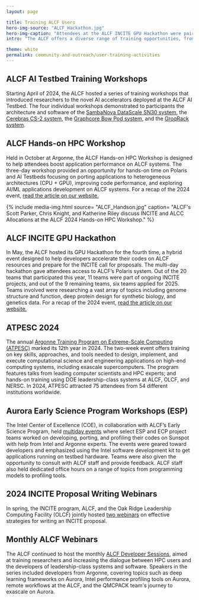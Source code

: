 ```yaml
---
layout: page

title: Training ALCF Users
hero-img-source: "ALCF_Hackathon.jpg"
hero-img-caption: "Attendees at the ALCF INCITE GPU Hackathon were paired with ALCF staff and shared their progress in optimizing their codes."
intro: "The ALCF offers a diverse range of training opportunities, from hands-on workshops to specialized webinars, designed to help researchers maximize their use of the facility’s powerful computing resources."

theme: white
permalink: community-and-outreach/user-training-activities
---
```



## ALCF AI Testbed Training Workshops  
Starting April of 2024, the ALCF hosted a series of training workshops that introduced researchers to the novel AI accelerators deployed at the ALCF AI Testbed. The four individual workshops demonstrated to participants the architecture and software of the [SambaNova DataScale SN30 system](https://www.alcf.anl.gov/events/sambanova-ai-training-sp24), the [Cerebras CS-2 system](https://www.alcf.anl.gov/events/cerebras-ai-training-sp24), the [Graphcore Bow Pod system](https://www.alcf.anl.gov/events/graphcore-ai-training-sp24), and the [GroqRack system](https://www.alcf.anl.gov/events/groq-ai-training-sp24).

## ALCF Hands-on HPC Workshop
Held in October at Argonne, the ALCF Hands-on HPC Workshop is designed to help attendees boost application performance on ALCF systems. The three-day workshop provided an opportunity for hands-on time on Polaris and AI Testbeds focusing on porting applications to heterogeneous architectures (CPU + GPU), improving code performance, and exploring AI/ML applications development on ALCF systems. For a recap of the 2024 event, [read the article on our website.](https://www.alcf.anl.gov/news/hands-workshop-helps-attendees-boost-code-performance-using-alcf-supercomputers)

{% include media-img.html
   source= "ALCF_Handson.jpg"
   caption= "ALCF's Scott Parker, Chris Knight, and Katherine Riley discuss INCITE and ALCC Allocations at the ALCF 2024 Hands-on HPC Workshop."
%}

## ALCF INCITE GPU Hackathon
In May, the ALCF hosted its GPU Hackathon for the fourth time, a hybrid event designed to help developers accelerate their codes on ALCF resources and prepare for the INCITE call for proposals. The multi-day hackathon gave attendees access to ALCF’s Polaris system. Out of the 20 teams that participated this year, 11 teams were part of ongoing INCITE projects, and out of the 9 remaining teams, six teams applied for 2025.  Teams involved were researching a vast array of topics including genome structure and function, deep protein design for synthetic biology, and genetics data. For a recap of the 2024 event, [read the article on our website.](https://www.alcf.anl.gov/news/alcf-hackathon-helps-researchers-boost-performance-polaris-supercomputer)

## ATPESC 2024
The annual [Argonne Training Program on Extreme-Scale Computing (ATPESC)](https://extremecomputingtraining.anl.gov/atpesc-2023/) marked its 12th year in 2024. The two-week event offers training on key skills, approaches, and tools needed to design, implement, and execute computational science and engineering applications on high-end computing systems, including exascale supercomputers. The program features talks from leading computer scientists and HPC experts; and hands-on training using DOE leadership-class systems at ALCF, OLCF, and NERSC. In 2024, ATPESC attracted 75 attendees from 54 different institutions worldwide.  

## Aurora Early Science Program Workshops (ESP) 
The Intel Center of Excellence (COE), in collaboration with ALCF’s Early Science Program, held [multiday events](https://extremecomputingtraining.anl.gov/atpesc-2024/) where select ESP and ECP project teams worked on developing, porting, and profiling their codes on Sunspot with help from Intel and Argonne experts. The events were geared toward developers and emphasized using the Intel software development kit to get applications running on testbed hardware. Teams were also given the opportunity to consult with ALCF staff and provide feedback. ALCF staff also held dedicated office hours on a range of topics from programming models to profiling tools.

## 2024 INCITE Proposal Writing Webinars 
In spring, the INCITE program, ALCF, and the Oak Ridge Leadership Computing Facility (OLCF) jointly hosted [two webinars](https://www.alcf.anl.gov/events/2025-incite-proposal-writing-webinar-1) on effective strategies for writing an INCITE proposal. 

## Monthly ALCF Webinars
The ALCF continued to host the monthly [ALCF Developer Sessions](https://www.alcf.anl.gov/alcf-developer-sessions), aimed at training researchers and increasing the dialogue between HPC users and the developers of leadership-class systems and software. Speakers in the series included developers from Argonne, covering topics such as deep learning frameworks on Aurora, Intel performance profiling tools on Aurora, remote workflows at the ALCF, and the QMCPACK team's journey to exascale on Aurora. 



